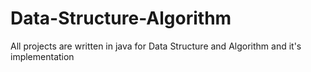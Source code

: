 # Data-Structure-Algorithm
All projects are written in java for  Data Structure and Algorithm and it's implementation
